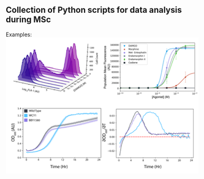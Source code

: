 
## Collection of Python scripts for data analysis during MSc

Examples:
![example](https://github.com/WillCheney/Scripts-for-Thesis/blob/master/example-01.png)

